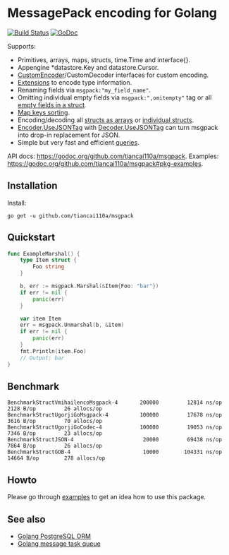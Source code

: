 # MessagePack encoding for Golang

[![Build Status](https://travis-ci.org/tiancai110a/msgpack.svg?branch=v2)](https://travis-ci.org/tiancai110a/msgpack)
[![GoDoc](https://godoc.org/github.com/tiancai110a/msgpack?status.svg)](https://godoc.org/github.com/tiancai110a/msgpack)

Supports:
- Primitives, arrays, maps, structs, time.Time and interface{}.
- Appengine *datastore.Key and datastore.Cursor.
- [CustomEncoder](https://godoc.org/github.com/tiancai110a/msgpack#example-CustomEncoder)/CustomDecoder interfaces for custom encoding.
- [Extensions](https://godoc.org/github.com/tiancai110a/msgpack#example-RegisterExt) to encode type information.
- Renaming fields via `msgpack:"my_field_name"`.
- Omitting individual empty fields via `msgpack:",omitempty"` tag or all [empty fields in a struct](https://godoc.org/github.com/tiancai110a/msgpack#example-Marshal--OmitEmpty).
- [Map keys sorting](https://godoc.org/github.com/tiancai110a/msgpack#Encoder.SortMapKeys).
- Encoding/decoding all [structs as arrays](https://godoc.org/github.com/tiancai110a/msgpack#Encoder.StructAsArray) or [individual structs](https://godoc.org/github.com/tiancai110a/msgpack#example-Marshal--AsArray).
- [Encoder.UseJSONTag](https://godoc.org/github.com/tiancai110a/msgpack#Encoder.UseJSONTag) with [Decoder.UseJSONTag](https://godoc.org/github.com/tiancai110a/msgpack#Decoder.UseJSONTag) can turn msgpack into drop-in replacement for JSON.
- Simple but very fast and efficient [queries](https://godoc.org/github.com/tiancai110a/msgpack#example-Decoder-Query).

API docs: https://godoc.org/github.com/tiancai110a/msgpack.
Examples: https://godoc.org/github.com/tiancai110a/msgpack#pkg-examples.

## Installation

Install:

```shell
go get -u github.com/tiancai110a/msgpack
```

## Quickstart

```go
func ExampleMarshal() {
	type Item struct {
		Foo string
	}

	b, err := msgpack.Marshal(&Item{Foo: "bar"})
	if err != nil {
		panic(err)
	}

	var item Item
	err = msgpack.Unmarshal(b, &item)
	if err != nil {
		panic(err)
	}
	fmt.Println(item.Foo)
	// Output: bar
}
```

## Benchmark

```
BenchmarkStructVmihailencoMsgpack-4   	  200000	     12814 ns/op	    2128 B/op	      26 allocs/op
BenchmarkStructUgorjiGoMsgpack-4      	  100000	     17678 ns/op	    3616 B/op	      70 allocs/op
BenchmarkStructUgorjiGoCodec-4        	  100000	     19053 ns/op	    7346 B/op	      23 allocs/op
BenchmarkStructJSON-4                 	   20000	     69438 ns/op	    7864 B/op	      26 allocs/op
BenchmarkStructGOB-4                  	   10000	    104331 ns/op	   14664 B/op	     278 allocs/op
```

## Howto

Please go through [examples](https://godoc.org/github.com/tiancai110a/msgpack#pkg-examples) to get an idea how to use this package.

## See also

- [Golang PostgreSQL ORM](https://github.com/go-pg/pg)
- [Golang message task queue](https://github.com/go-msgqueue/msgqueue)
